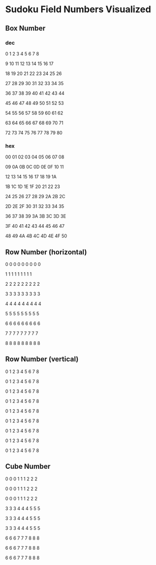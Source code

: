 # Sudoku Field Numbers Visualized

## Box Number

### dec

 0  1  2   3  4  5   6  7  8
 
 9 10 11  12 13 14  15 16 17
 
18 19 20  21 22 23  24 25 26


27 28 29  30 31 32  33 34 35

36 37 38  39 40 41  42 43 44

45 46 47  48 49 50  51 52 53


54 55 56  57 58 59  60 61 62

63 64 65  66 67 68  69 70 71

72 73 74  75 76 77  78 79 80


### hex

00 01 02  03 04 05  06 07 08

09 0A 0B  0C 0D 0E  0F 10 11

12 13 14  15 16 17  18 19 1A


1B 1C 1D  1E 1F 20  21 22 23

24 25 26  27 28 29  2A 2B 2C

2D 2E 2F  30 31 32  33 34 35


36 37 38  39 3A 3B  3C 3D 3E

3F 40 41  42 43 44  45 46 47

48 49 4A  4B 4C 4D  4E 4F 50


## Row Number (horizontal)

0 0 0  0 0 0  0 0 0

1 1 1  1 1 1  1 1 1

2 2 2  2 2 2  2 2 2


3 3 3  3 3 3  3 3 3

4 4 4  4 4 4  4 4 4

5 5 5  5 5 5  5 5 5


6 6 6  6 6 6  6 6 6

7 7 7  7 7 7  7 7 7

8 8 8  8 8 8  8 8 8


## Row Number (vertical)

0 1 2  3 4 5  6 7 8

0 1 2  3 4 5  6 7 8

0 1 2  3 4 5  6 7 8


0 1 2  3 4 5  6 7 8

0 1 2  3 4 5  6 7 8

0 1 2  3 4 5  6 7 8


0 1 2  3 4 5  6 7 8

0 1 2  3 4 5  6 7 8

0 1 2  3 4 5  6 7 8


## Cube Number

0 0 0  1 1 1  2 2 2

0 0 0  1 1 1  2 2 2

0 0 0  1 1 1  2 2 2


3 3 3  4 4 4  5 5 5

3 3 3  4 4 4  5 5 5

3 3 3  4 4 4  5 5 5


6 6 6  7 7 7  8 8 8

6 6 6  7 7 7  8 8 8

6 6 6  7 7 7  8 8 8
